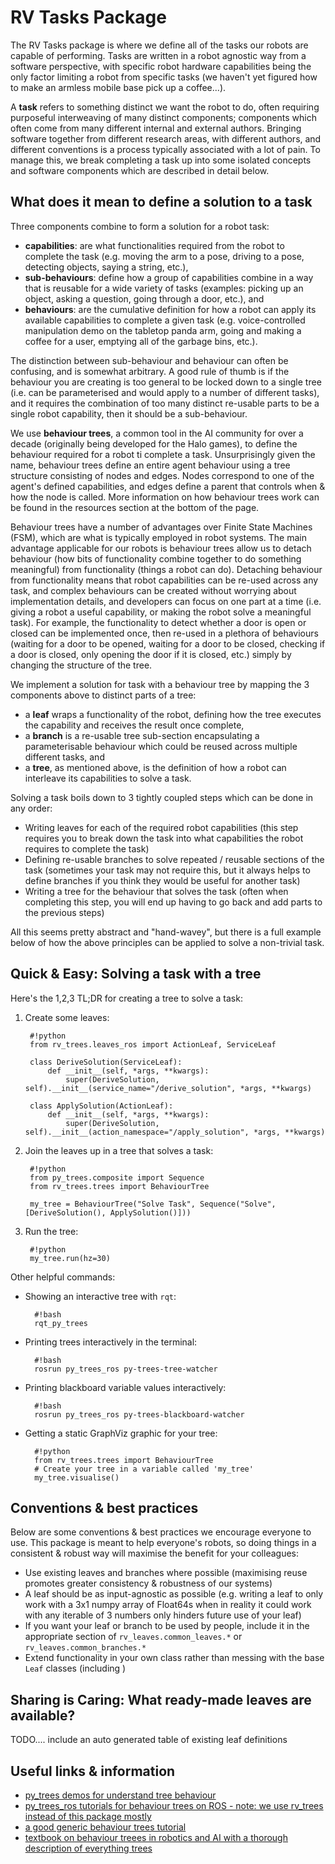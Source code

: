 # RV Tasks Package

The RV Tasks package is where we define all of the tasks our robots are capable of performing. Tasks are written in a robot agnostic way from a software perspective, with specific robot hardware capabilities being the only factor limiting a robot from specific tasks (we haven't yet figured how to make an armless mobile base pick up a coffee...). 

A **task** refers to something distinct we want the robot to do, often requiring purposeful interweaving of many distinct components; components which often come from many different internal and external authors. Bringing software together from different research areas, with different authors, and different conventions is a process typically associated with a lot of pain. To manage this, we break completing a task up into some isolated concepts and software components which are described in detail below. 

## What does it mean to define a solution to a task

Three components combine to form a solution for a robot task:

- **capabilities**: are what functionalities required from the robot to complete the task (e.g. moving the arm to a pose, driving to a pose, detecting objects, saying a string, etc.),
- **sub-behaviours**: define how a group of capabilities combine in a way that is reusable for a wide variety of tasks (examples: picking up an object, asking a question, going through a door, etc.), and
- **behaviours**: are the cumulative definition for how a robot can apply its available capabilities to complete a given task (e.g. voice-controlled manipulation demo on the tabletop panda arm, going and making a coffee for a user, emptying all of the garbage bins, etc.).

The distinction between sub-behaviour and behaviour can often be confusing, and is somewhat arbitrary. A good rule of thumb is if the behaviour you are creating is too general to be locked down to a single tree (i.e. can be parameterised and would apply to a number of different tasks), and it requires the combination of too many distinct re-usable parts to be a single robot capability, then it should be a sub-behaviour.

We use **behaviour trees**, a common tool in the AI community for over a decade (originally being developed for the Halo games), to define the behaviour required for a robot ti complete a task. Unsurprisingly given the name, behaviour trees define an entire agent behaviour using a tree structure consisting of nodes and edges. Nodes correspond to one of the agent's defined capabilities, and edges define a parent that controls when & how the node is called. More information on how behaviour trees work can be found in the resources section at the bottom of the page.

Behaviour trees have a number of advantages over Finite State Machines (FSM), which are what is typically employed in robot systems. The main advantage applicable for our robots is behaviour trees allow us to detach behaviour (how bits of functionality combine together to do something meaningful) from functionality (things a robot can do). Detaching behaviour from functionality means that robot capabilities can be re-used across any task, and complex behaviours can be created without worrying about implementation details, and developers can focus on one part at a time (i.e. giving a robot a useful capability, or making the robot solve a meaningful task). For example, the functionality to detect whether a door is open or closed can be implemented once, then re-used in a plethora of behaviours (waiting for a door to be opened, waiting for a door to be closed, checking if a door is closed, only opening the door if it is closed, etc.) simply by changing the structure of the tree.

We implement a solution for task with a behaviour tree by mapping the 3 components above to distinct parts of a tree:

- a **leaf** wraps a functionality of the robot, defining how the tree executes the capability and receives the result once complete,
- a **branch** is a re-usable tree sub-section encapsulating a parameterisable behaviour which could be reused across multiple different tasks, and
- a **tree**, as mentioned above, is the definition of how a robot can interleave its capabilities to solve a task.

Solving a task boils down to 3 tightly coupled steps which can be done in any order:

- Writing leaves for each of the required robot capabilities (this step requires you to break down the task into what capabilities the robot requires to complete the task)
- Defining re-usable branches to solve repeated / reusable sections of the task (sometimes your task may not require this, but it always helps to define branches if you think they would be useful for another task)
- Writing a tree for the behaviour that solves the task (often when completing this step, you will end up having to go back and add parts to the previous steps)

All this seems pretty abstract and "hand-wavey", but there is a full example below of how the above principles can be applied to solve a non-trivial task.

## Quick & Easy: Solving a task with a tree

Here's the 1,2,3 TL;DR for creating a tree to solve a task:

1. Create some leaves:

        #!python
        from rv_trees.leaves_ros import ActionLeaf, ServiceLeaf

        class DeriveSolution(ServiceLeaf):
            def __init__(self, *args, **kwargs):
                super(DeriveSolution, self).__init__(service_name="/derive_solution", *args, **kwargs)

        class ApplySolution(ActionLeaf):
            def __init__(self, *args, **kwargs):
                super(DeriveSolution, self).__init__(action_namespace="/apply_solution", *args, **kwargs)

2. Join the leaves up in a tree that solves a task:

        #!python
        from py_trees.composite import Sequence
        from rv_trees.trees import BehaviourTree

        my_tree = BehaviourTree("Solve Task", Sequence("Solve", [DeriveSolution(), ApplySolution()]))

3. Run the tree:

        #!python
        my_tree.run(hz=30)

Other helpful commands:

- Showing an interactive tree with `rqt`:

        #!bash
        rqt_py_trees

- Printing trees interactively in the terminal:

        #!bash
        rosrun py_trees_ros py-trees-tree-watcher

- Printing blackboard variable values interactively:

        #!bash
        rosrun py_trees_ros py-trees-blackboard-watcher

- Getting a static GraphViz graphic for your tree:

        #!python
        from rv_trees.trees import BehaviourTree
        # Create your tree in a variable called 'my_tree'
        my_tree.visualise()

## Conventions & best practices

Below are some conventions & best practices we encourage everyone to use. This package is meant to help everyone's robots, so doing things in a consistent & robust way will maximise the benefit for your colleagues:

- Use existing leaves and branches where possible (maximising reuse promotes greater consistency & robustness of our systems)
- A leaf should be as input-agnostic as possible (e.g. writing a leaf to only work with a 3x1 numpy array of Float64s when in reality it could work with any iterable of 3 numbers only hinders future use of your leaf)
- If you want your leaf or branch to be used by people, include it in the appropriate section of `rv_leaves.common_leaves.*` or `rv_leaves.common_branches.*`
- Extend functionality in your own class rather than messing with the base `Leaf` classes (including )


## Sharing is Caring: What ready-made leaves are available?

TODO.... include an auto generated table of existing leaf definitions


## Useful links & information

- [py_trees demos for understand tree behaviour](https://py-trees.readthedocs.io/en/release-0.6.x/demos.html)
- [py_trees_ros tutorials for behaviour trees on ROS - note: we use rv_trees instead of this package mostly](http://docs.ros.org/kinetic/api/py_trees_ros/html/tutorials.html)
- [a good generic behaviour trees tutorial](https://www.gamasutra.com/blogs/ChrisSimpson/20140717/221339/Behavior_trees_for_AI_How_they_work.php)
- [textbook on behaviour treees in robotics and AI with a thorough description of everything trees](https://www.semanticscholar.org/paper/Behavior-Trees-in-Robotics-and-AI%3A-An-Introduction-Colledanchise-%C3%96gren/9830c9d16293f8f87f998aa449143f0ed1554d1a)
